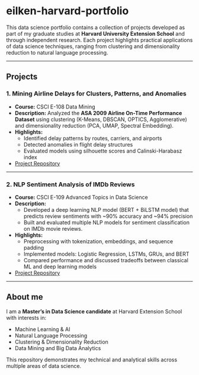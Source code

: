 # eilken-harvard-portfolio

This data science portfolio contains a collection of projects developed as part of my graduate studies at **Harvard University Extension School** and through independent research. Each project highlights practical applications of data science techniques, ranging from clustering and dimensionality reduction to natural language processing.

---

## Projects

### 1. Mining Airline Delays for Clusters, Patterns, and Anomalies
- **Course:** CSCI E-108 Data Mining  
- **Description:** Analyzed the **ASA 2009 Airline On-Time Performance Dataset** using clustering (K-Means, DBSCAN, OPTICS, Agglomerative) and dimensionality reduction (PCA, UMAP, Spectral Embedding).  
- **Highlights:**
  - Identified delay patterns by routes, carriers, and airports  
  - Detected anomalies in flight delay structures  
  - Evaluated models using silhouette scores and Calinski-Harabasz index  
- [Project Repository](./data_mining_airline_delays_project)

---

### 2. NLP Sentiment Analysis of IMDb Reviews
- **Course:** CSCI E-109 Advanced Topics in Data Science  
- **Description:**
  - Developed a deep learning NLP model (BERT + BiLSTM model) that predicts review sentiments with ~90% accuracy and ~94% precision
  - Built and evaluated multiple NLP models for sentiment classification on IMDb movie reviews.  
- **Highlights:**
  - Preprocessing with tokenization, embeddings, and sequence padding  
  - Implemented models: Logistic Regression, LSTMs, GRUs, and BERT  
  - Compared performance and discussed tradeoffs between classical ML and deep learning models  
- [Project Repository](./NLP_sentiment_analysis_BERT_RNN_project)

---

## About me
I am a **Master’s in Data Science candidate** at Harvard Extension School with interests in:
- Machine Learning & AI  
- Natural Language Processing  
- Clustering & Dimensionality Reduction  
- Data Mining and Big Data Analytics  

This repository demonstrates my technical and analytical skills across multiple areas of data science.  

